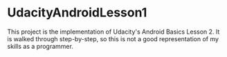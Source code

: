 # UdacityAndroidLesson1

This project is the implementation of Udacity's Android Basics Lesson 2. It is walked through step-by-step, so this is not a good representation of my skills as a programmer.
